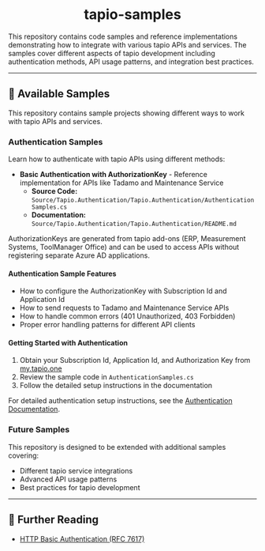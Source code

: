 <div align=center>

<h1>tapio-samples</h1>

</div>

This repository contains code samples and reference implementations demonstrating how to integrate with various tapio APIs and services. The samples cover different aspects of tapio development including authentication methods, API usage patterns, and integration best practices.

---

## 🚀 Available Samples

This repository contains sample projects showing different ways to work with tapio APIs and services.

### Authentication Samples

Learn how to authenticate with tapio APIs using different methods:

- **Basic Authentication with AuthorizationKey** - Reference implementation for APIs like Tadamo and Maintenance Service
  - **Source Code:** `Source/Tapio.Authentication/Tapio.Authentication/AuthenticationSamples.cs`
  - **Documentation:** `Source/Tapio.Authentication/Tapio.Authentication/README.md`

AuthorizationKeys are generated from tapio add-ons (ERP, Measurement Systems, ToolManager Office) and can be used to access APIs without registering separate Azure AD applications.

#### Authentication Sample Features

- How to configure the AuthorizationKey with Subscription Id and Application Id
- How to send requests to Tadamo and Maintenance Service APIs
- How to handle common errors (401 Unauthorized, 403 Forbidden)
- Proper error handling patterns for different API clients

#### Getting Started with Authentication

1. Obtain your Subscription Id, Application Id, and Authorization Key from [my.tapio.one](https://my.tapio.one)
2. Review the sample code in `AuthenticationSamples.cs`
3. Follow the detailed setup instructions in the documentation

For detailed authentication setup instructions, see the [Authentication Documentation](Source/Tapio.Authentication/Tapio.Authentication/README.md).

### Future Samples

This repository is designed to be extended with additional samples covering:

- Different tapio service integrations
- Advanced API usage patterns
- Best practices for tapio development

---

## 📖 Further Reading

- [HTTP Basic Authentication (RFC 7617)](https://datatracker.ietf.org/doc/html/rfc7617)
